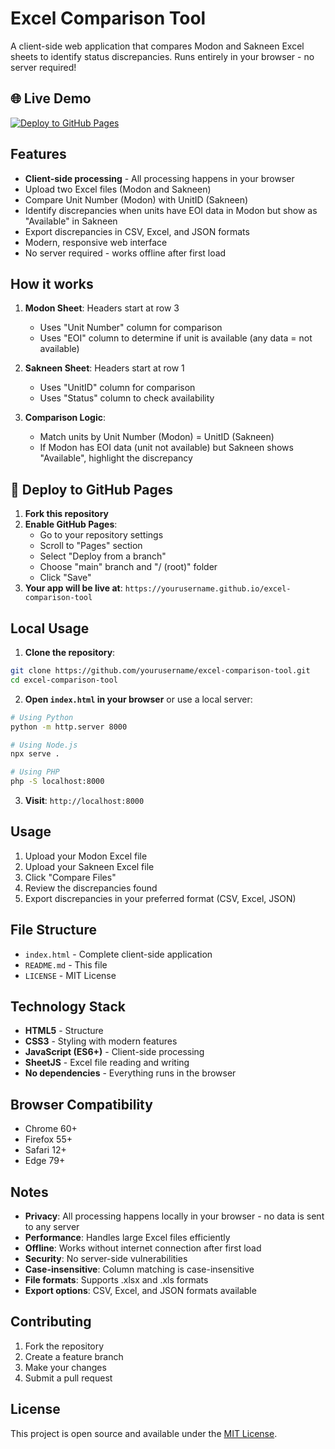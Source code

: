 # Excel Comparison Tool

A client-side web application that compares Modon and Sakneen Excel sheets to identify status discrepancies. Runs entirely in your browser - no server required!

## 🌐 Live Demo

[![Deploy to GitHub Pages](https://github.com/images/modules/site/buttons/deploy-to-github-pages.svg)](https://github.com/yourusername/excel-comparison-tool)

## Features

- **Client-side processing** - All processing happens in your browser
- Upload two Excel files (Modon and Sakneen)
- Compare Unit Number (Modon) with UnitID (Sakneen)
- Identify discrepancies when units have EOI data in Modon but show as "Available" in Sakneen
- Export discrepancies in CSV, Excel, and JSON formats
- Modern, responsive web interface
- No server required - works offline after first load

## How it works

1. **Modon Sheet**: Headers start at row 3

   - Uses "Unit Number" column for comparison
   - Uses "EOI" column to determine if unit is available (any data = not available)

2. **Sakneen Sheet**: Headers start at row 1

   - Uses "UnitID" column for comparison
   - Uses "Status" column to check availability

3. **Comparison Logic**:
   - Match units by Unit Number (Modon) = UnitID (Sakneen)
   - If Modon has EOI data (unit not available) but Sakneen shows "Available", highlight the discrepancy

## 🚀 Deploy to GitHub Pages

1. **Fork this repository**
2. **Enable GitHub Pages**:
   - Go to your repository settings
   - Scroll to "Pages" section
   - Select "Deploy from a branch"
   - Choose "main" branch and "/ (root)" folder
   - Click "Save"
3. **Your app will be live at**: `https://yourusername.github.io/excel-comparison-tool`

## Local Usage

1. **Clone the repository**:

```bash
git clone https://github.com/yourusername/excel-comparison-tool.git
cd excel-comparison-tool
```

2. **Open `index.html` in your browser** or use a local server:

```bash
# Using Python
python -m http.server 8000

# Using Node.js
npx serve .

# Using PHP
php -S localhost:8000
```

3. **Visit**: `http://localhost:8000`

## Usage

1. Upload your Modon Excel file
2. Upload your Sakneen Excel file
3. Click "Compare Files"
4. Review the discrepancies found
5. Export discrepancies in your preferred format (CSV, Excel, JSON)

## File Structure

- `index.html` - Complete client-side application
- `README.md` - This file
- `LICENSE` - MIT License

## Technology Stack

- **HTML5** - Structure
- **CSS3** - Styling with modern features
- **JavaScript (ES6+)** - Client-side processing
- **SheetJS** - Excel file reading and writing
- **No dependencies** - Everything runs in the browser

## Browser Compatibility

- Chrome 60+
- Firefox 55+
- Safari 12+
- Edge 79+

## Notes

- **Privacy**: All processing happens locally in your browser - no data is sent to any server
- **Performance**: Handles large Excel files efficiently
- **Offline**: Works without internet connection after first load
- **Security**: No server-side vulnerabilities
- **Case-insensitive**: Column matching is case-insensitive
- **File formats**: Supports .xlsx and .xls formats
- **Export options**: CSV, Excel, and JSON formats available

## Contributing

1. Fork the repository
2. Create a feature branch
3. Make your changes
4. Submit a pull request

## License

This project is open source and available under the [MIT License](LICENSE).

